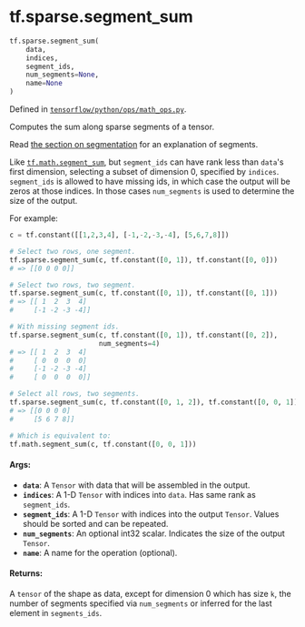 <div itemscope itemtype="http://developers.google.com/ReferenceObject">
<meta itemprop="name" content="tf.sparse.segment_sum" />
<meta itemprop="path" content="Stable" />
</div>

# tf.sparse.segment_sum

``` python
tf.sparse.segment_sum(
    data,
    indices,
    segment_ids,
    num_segments=None,
    name=None
)
```



Defined in [`tensorflow/python/ops/math_ops.py`](/code/stable/tensorflow/python/ops/math_ops.py).

Computes the sum along sparse segments of a tensor.

Read [the section on
segmentation](https://tensorflow.org/api_docs/python/tf/math#Segmentation)
for an explanation of segments.

Like <a href="../../tf/math/segment_sum.md"><code>tf.math.segment_sum</code></a>, but `segment_ids` can have rank less than `data`'s
first dimension, selecting a subset of dimension 0, specified by `indices`.
`segment_ids` is allowed to have missing ids, in which case the output will
be zeros at those indices. In those cases `num_segments` is used to determine
the size of the output.

For example:

```python
c = tf.constant([[1,2,3,4], [-1,-2,-3,-4], [5,6,7,8]])

# Select two rows, one segment.
tf.sparse.segment_sum(c, tf.constant([0, 1]), tf.constant([0, 0]))
# => [[0 0 0 0]]

# Select two rows, two segment.
tf.sparse.segment_sum(c, tf.constant([0, 1]), tf.constant([0, 1]))
# => [[ 1  2  3  4]
#     [-1 -2 -3 -4]]

# With missing segment ids.
tf.sparse.segment_sum(c, tf.constant([0, 1]), tf.constant([0, 2]),
                      num_segments=4)
# => [[ 1  2  3  4]
#     [ 0  0  0  0]
#     [-1 -2 -3 -4]
#     [ 0  0  0  0]]

# Select all rows, two segments.
tf.sparse.segment_sum(c, tf.constant([0, 1, 2]), tf.constant([0, 0, 1]))
# => [[0 0 0 0]
#     [5 6 7 8]]

# Which is equivalent to:
tf.math.segment_sum(c, tf.constant([0, 0, 1]))
```

#### Args:

* <b>`data`</b>: A `Tensor` with data that will be assembled in the output.
* <b>`indices`</b>: A 1-D `Tensor` with indices into `data`. Has same rank as
    `segment_ids`.
* <b>`segment_ids`</b>: A 1-D `Tensor` with indices into the output `Tensor`. Values
    should be sorted and can be repeated.
* <b>`num_segments`</b>: An optional int32 scalar. Indicates the size of the output
    `Tensor`.
* <b>`name`</b>: A name for the operation (optional).


#### Returns:

A `tensor` of the shape as data, except for dimension 0 which
has size `k`, the number of segments specified via `num_segments` or
inferred for the last element in `segments_ids`.